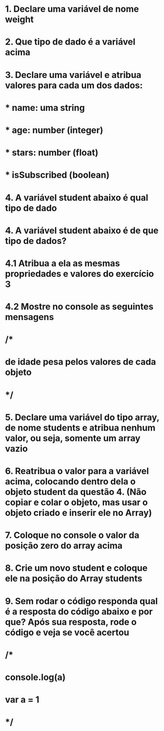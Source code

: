 # 1. Declare uma variável de nome weight

# 2. Que tipo de dado é a variável acima

# 3. Declare uma variável e atribua valores para cada um dos dados:
#   * name: uma string
#   * age: number (integer)
#   * stars: number (float)
#   * isSubscribed (boolean)

# 4. A variável student abaixo é qual tipo de dado

# 4. A variável student abaixo é de que tipo de dados?

# 4.1 Atribua a ela as mesmas propriedades e valores do exercício 3

# 4.2 Mostre no console as seguintes mensagens
#   /*
#   <name> de idade <age> pesa <weight> pelos valores de cada objeto
#   */

# 5. Declare uma variável do tipo array, de nome students e atribua nenhum valor, ou seja, somente um array vazio

# 6. Reatribua o valor para a variável acima, colocando dentro dela o objeto student da questão 4. (Não copiar e colar o objeto, mas usar o objeto criado e inserir ele no Array)

# 7. Coloque no console o valor da posição zero do array acima

# 8. Crie um novo student e coloque ele na posição do Array students

# 9. Sem rodar o código responda qual é a resposta do código abaixo e por que? Após sua resposta, rode o código e veja se você acertou
#   /*
#   console.log(a)
#   var a = 1
#   */